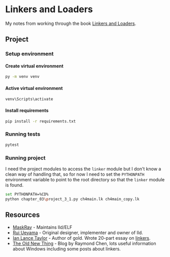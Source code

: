# Linkers and Loaders

My notes from working through the book [Linkers and Loaders](https://linker.iecc.com/).

## Project

### Setup environment

#### Create virtual environment

```sh
py -m venv venv
```

#### Active virtual environment

```sh
venv\Scripts\activate
```

#### Install requirements

```sh
pip install -r requirements.txt
```

### Running tests

```sh
pytest
```

### Running project

I need the project modules to access the `linker` module but I don't know a clean way of handling that, so for now I
need to set the `PYTHONPATH` environment variable to point to the root directory so that the `linker` module is found.

```sh
set PYTHONPATH=%CD%
python chapter_03\project_3_1.py ch4main.lk ch4main_copy.lk
```

## Resources

* [MaskRay](https://maskray.me/blog/) - Maintains lld/ELF
* [Rui Ueyama](https://www.sigbus.info/) - Original designer, implementer and owner of lld.
* [Ian Lance Taylor](https://www.airs.com/ian/) - Author of gold. Wrote 20-part essay on
  [linkers](https://lwn.net/Articles/276782/).
* [The Old New Thing](https://devblogs.microsoft.com/oldnewthing/) - Blog by Raymond Chen, lots useful information
  about Windows including some posts about linkers.
